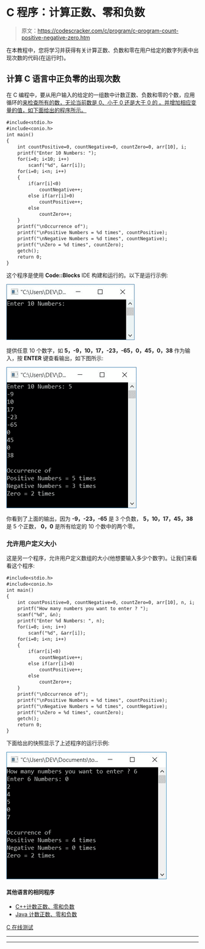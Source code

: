 # C 程序：计算正数、零和负数

> 原文：<https://codescracker.com/c/program/c-program-count-positive-negative-zero.htm>

在本教程中，您将学习并获得有关计算正数、负数和零在用户给定的数字列表中出现次数的代码(在运行时)。

## 计算 C 语言中正负零的出现次数

在 C 编程中，要从用户输入的给定的一组数中计数正数、负数和零的个数，应用循环的[来检查所有的数，无论当前数是 0、小于 0 还是大于 0 的 。并增加相应变量的值，如下面给出的程序所示。](/c/c-for-loop.htm)

```
#include<stdio.h>
#include<conio.h>
int main()
{
    int countPositive=0, countNegative=0, countZero=0, arr[10], i;
    printf("Enter 10 Numbers: ");
    for(i=0; i<10; i++)
        scanf("%d", &arr[i]);
    for(i=0; i<n; i++)
    {
        if(arr[i]<0)
            countNegative++;
        else if(arr[i]>0)
            countPositive++;
        else
            countZero++;
    }
    printf("\nOccurrence of");
    printf("\nPositive Numbers = %d times", countPositive);
    printf("\nNegative Numbers = %d times", countNegative);
    printf("\nZero = %d times", countZero);
    getch();
    return 0;
}
```

这个程序是使用 **Code::Blocks** IDE 构建和运行的。以下是运行示例:

![c program count positive negative zero](img/0a8b215c1ab9ebb26397b967d66c8b16.png)

提供任意 10 个数字，如 **5，-9，10，17，-23，-65，0，45，0，38** 作为输入，按 **ENTER** 键查看输出，如下图所示:

![count occurrence positive negative number c](img/8ef0ab2ddf0cda12cd3505d3a29f9725.png)

你看到了上面的输出，因为 **-9，-23，-65** 是 3 个负数， **5，10，17，45，38** 是 5 个正数， **0，0** 是所有给定的 10 个数中的两个零。

### 允许用户定义大小

这是另一个程序，允许用户定义数组的大小(他想要输入多少个数字)。让我们来看看这个程序:

```
#include<stdio.h>
#include<conio.h>
int main()
{
    int countPositive=0, countNegative=0, countZero=0, arr[10], n, i;
    printf("How many numbers you want to enter ? ");
    scanf("%d", &n);
    printf("Enter %d Numbers: ", n);
    for(i=0; i<n; i++)
        scanf("%d", &arr[i]);
    for(i=0; i<n; i++)
    {
        if(arr[i]<0)
            countNegative++;
        else if(arr[i]>0)
            countPositive++;
        else
            countZero++;
    }
    printf("\nOccurrence of");
    printf("\nPositive Numbers = %d times", countPositive);
    printf("\nNegative Numbers = %d times", countNegative);
    printf("\nZero = %d times", countZero);
    getch();
    return 0;
}
```

下面给出的快照显示了上述程序的运行示例:

![c count positive negative numbers](img/2b755c1c99b59121ec2df8952ba36761.png)

#### 其他语言的相同程序

*   [C++计数正数、零和负数](/cpp/program/cpp-program-count-positive-negative-zero.htm)
*   [Java 计数正数、零和负数](/java/program/java-program-count-positive-negative-zero.htm)

[C 在线测试](/exam/showtest.php?subid=2)

* * *

* * *